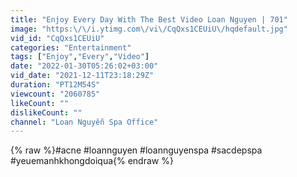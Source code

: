 ```yaml
---
title: "Enjoy Every Day With The Best Video Loan Nguyen | 701"
image: "https:\/\/i.ytimg.com\/vi\/CqQxs1CEUiU\/hqdefault.jpg"
vid_id: "CqQxs1CEUiU"
categories: "Entertainment"
tags: ["Enjoy","Every","Video"]
date: "2022-01-30T05:26:02+03:00"
vid_date: "2021-12-11T23:18:29Z"
duration: "PT12M54S"
viewcount: "2060785"
likeCount: ""
dislikeCount: ""
channel: "Loan Nguyễn Spa Office"
---
```

{% raw %}#acne #loannguyen #loannguyenspa #sacdepspa #yeuemanhkhongdoiqua{% endraw %}
